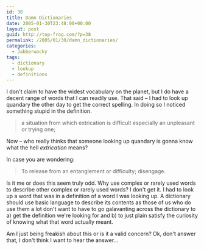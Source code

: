 ```yaml
---
id: 38
title: Damn Dictionaries
date: 2005-01-30T23:48:00+00:00
layout: post
guid: http://top-frog.com/?p=38
permalink: /2005/01/30/damn_dictionaries/
categories:
  - Jabberwocky
tags:
  - dictionary
  - lookup
  - definitions
---
```

I don't claim to have the widest vocabulary on the planet, but I do have a decent range of words that I can readily use. That said – I had to look up quandary the other day to get the correct spelling. In doing so I noticed something stupid in the definition.

> a situation from which extrication is difficult especially an unpleasant or trying one; 

Now – who really thinks that someone looking up quandary is gonna know what the hell _extrication_ means?

In case you are wondering:

> To release from an entanglement or difficulty; disengage.

Is it me or does this seem truly odd. Why use complex or rarely used words to describe other complex or rarely used words? I don't get it. I had to look up a word that was in a definition of a word I was looking up. A dictionary should use basic language to describe its contents as those of us who do use them a lot don't want to have to go galavanting across the dictionary to a) get the definition we're looking for and b) to just plain satisfy the curiosity of knowing what that word actually meant.

Am I just being freakish about this or is it a valid concern? Ok, don't answer that, I don't think I want to hear the answer…